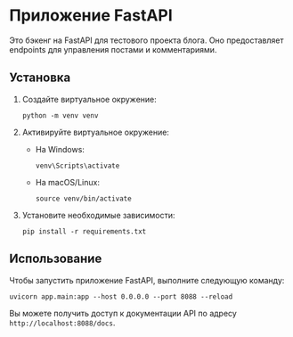 # Приложение FastAPI

Это бэкенг на FastAPI для тестового проекта блога. Оно предоставляет endpoints для управления постами и комментариями.

## Установка

1. Создайте виртуальное окружение:
   ```
   python -m venv venv
   ```

2. Активируйте виртуальное окружение:
   - На Windows:
     ```
     venv\Scripts\activate
     ```
   - На macOS/Linux:
     ```
     source venv/bin/activate
     ```

3. Установите необходимые зависимости:
   ```
   pip install -r requirements.txt
   ```

## Использование

Чтобы запустить приложение FastAPI, выполните следующую команду:

```
uvicorn app.main:app --host 0.0.0.0 --port 8088 --reload
```

Вы можете получить доступ к документации API по адресу `http://localhost:8088/docs`.